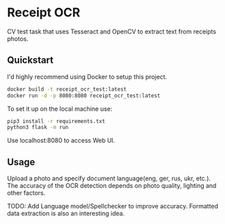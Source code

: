 # Receipt OCR 

CV test task that uses Tesseract and OpenCV to extract text from receipts photos.

## Quickstart

I'd highly recommend using Docker to setup this project.

```bash
docker build -t receipt_ocr_test:latest
docker run -d -p 8080:8080 receipt_ocr_test:latest
```

To set it up on the local machine use:
```bash
pip3 install -r requirements.txt
python3 flask -m run
```

Use localhost:8080 to access Web UI. 

## Usage

Upload a photo and specify document language(eng, ger, rus, ukr, etc.).
The accuracy of the OCR detection depends on photo quality, lighting and other factors. 

TODO: Add Language model/Spellchecker to improve accuracy. Formatted data extraction is also an interesting idea. 
